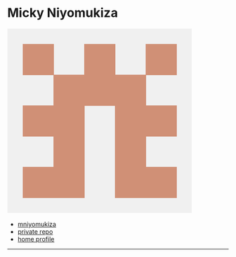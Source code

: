 # Micky Niyomukiza

![mniyomukiza avatar](../.avatars/mniyomukiza.jpeg)

- [mniyomukiza](https://github.com/mniyomukiza)
- [private repo](https://github.com/lab-antwerp-1/mniyomukiza)
- [home profile](https://github.com/lab-antwerp-1/home#mniyomukiza)

---

